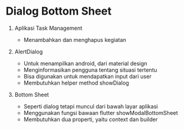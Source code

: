 # Dialog Bottom Sheet

1. Aplikasi Task Management
    - Menambahkan dan menghapus kegiatan

2. AlertDialog
    - Untuk menampilkan android, dari material design
    - Menginformasikan pengguna tentang situasi tertentu
    - Bisa digunakan untuk mendapatkan input dari user
    - Membutuhkan helper method showDialog

3. Bottom Sheet
    - Seperti dialog tetapi muncul dari bawah layar aplikasi
    - Menggunakan fungsi bawaan flutter showModalBottomSheet
    - Membutuhkan dua properti, yaitu context dan builder



